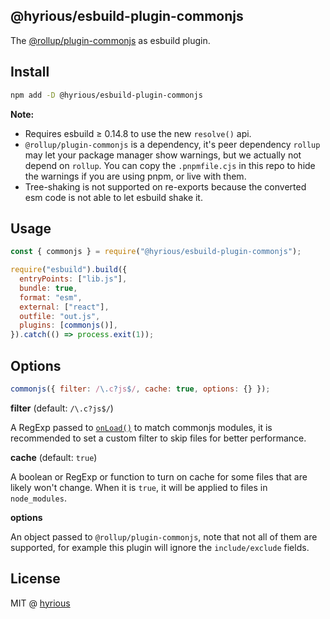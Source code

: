 ## @hyrious/esbuild-plugin-commonjs

The [@rollup/plugin-commonjs](https://github.com/rollup/plugins/blob/master/packages/commonjs) as esbuild plugin.

## Install

```bash
npm add -D @hyrious/esbuild-plugin-commonjs
```

**Note:**

- Requires esbuild &ge; 0.14.8 to use the new `resolve()` api.
- `@rollup/plugin-commonjs` is a dependency, it's peer dependency `rollup` may
  let your package manager show warnings, but we actually not depend on `rollup`.
  You can copy the `.pnpmfile.cjs` in this repo to hide the warnings if you are
  using pnpm, or live with them.
- Tree-shaking is not supported on re-exports because the converted
  esm code is not able to let esbuild shake it.

## Usage

<!-- prettier-ignore -->
```js
const { commonjs } = require("@hyrious/esbuild-plugin-commonjs");

require("esbuild").build({
  entryPoints: ["lib.js"],
  bundle: true,
  format: "esm",
  external: ["react"],
  outfile: "out.js",
  plugins: [commonjs()],
}).catch(() => process.exit(1));
```

## Options

```js
commonjs({ filter: /\.c?js$/, cache: true, options: {} });
```

**filter** (default: `/\.c?js$/`)

A RegExp passed to [`onLoad()`](https://esbuild.github.io/plugins/#on-load) to
match commonjs modules, it is recommended to set a custom filter to skip files
for better performance.

**cache** (default: `true`)

A boolean or RegExp or function to turn on cache for some files that are likely
won't change. When it is `true`, it will be applied to files in `node_modules`.

**options**

An object passed to `@rollup/plugin-commonjs`, note that not all of them are
supported, for example this plugin will ignore the `include/exclude` fields.

## License

MIT @ [hyrious](https://github.com/hyrious)
